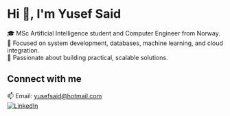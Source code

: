 # Hi 👋, I'm Yusef Said

🎓 MSc Artificial Intelligence student and Computer Engineer from Norway.  
🔬 Focused on system development, databases, machine learning, and cloud integration.  
🚀 Passionate about building practical, scalable solutions.

## Connect with me


📫 Email: yusefsaid@hotmail.com  
[![LinkedIn](https://img.shields.io/badge/LinkedIn-blue?style=flat&logo=linkedin)](https://www.linkedin.com/in/yusef-rahim-karim-said/)

